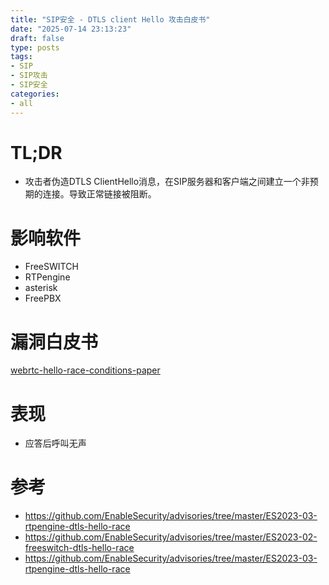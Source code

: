 ```yaml
---
title: "SIP安全 - DTLS client Hello 攻击白皮书"
date: "2025-07-14 23:13:23"
draft: false
type: posts
tags:
- SIP
- SIP攻击
- SIP安全
categories:
- all
---
```


# TL;DR
- 攻击者伪造DTLS ClientHello消息，在SIP服务器和客户端之间建立一个非预期的连接。导致正常链接被阻断。

# 影响软件
- FreeSWITCH
- RTPengine
- asterisk
- FreePBX

# 漏洞白皮书

[webrtc-hello-race-conditions-paper](./webrtc-hello-race-conditions-paper.pdf)

# 表现
- 应答后呼叫无声

# 参考
- https://github.com/EnableSecurity/advisories/tree/master/ES2023-03-rtpengine-dtls-hello-race
- https://github.com/EnableSecurity/advisories/tree/master/ES2023-02-freeswitch-dtls-hello-race
- https://github.com/EnableSecurity/advisories/tree/master/ES2023-03-rtpengine-dtls-hello-race